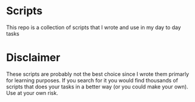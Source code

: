 # Scripts
This repo is a collection of scripts that I wrote and use in my day to day
tasks

# Disclaimer
These scripts are probably not the best choice since I wrote them primarly for
learning purposes. If you search for it you would find thousands of scripts that
does your tasks in a better way (or you could make your own). Use at your own risk.
